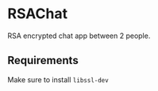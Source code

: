 # RSAChat
RSA encrypted chat app between 2 people.

## Requirements
Make sure to install `libssl-dev`
